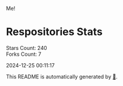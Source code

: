 Me!

# Respositories Stats
Stars Count: 240  
Forks Count: 7

2024-12-25 00:11:17  

This README is automatically generated by [🐰](https://github.com/rnitta/rnitta).
